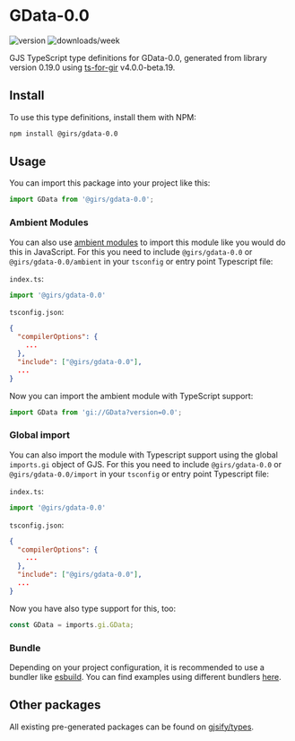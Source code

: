 
# GData-0.0

![version](https://img.shields.io/npm/v/@girs/gdata-0.0)
![downloads/week](https://img.shields.io/npm/dw/@girs/gdata-0.0)


GJS TypeScript type definitions for GData-0.0, generated from library version 0.19.0 using [ts-for-gir](https://github.com/gjsify/ts-for-gir) v4.0.0-beta.19.


## Install

To use this type definitions, install them with NPM:
```bash
npm install @girs/gdata-0.0
```

## Usage

You can import this package into your project like this:
```ts
import GData from '@girs/gdata-0.0';
```

### Ambient Modules

You can also use [ambient modules](https://github.com/gjsify/ts-for-gir/tree/main/packages/cli#ambient-modules) to import this module like you would do this in JavaScript.
For this you need to include `@girs/gdata-0.0` or `@girs/gdata-0.0/ambient` in your `tsconfig` or entry point Typescript file:

`index.ts`:
```ts
import '@girs/gdata-0.0'
```

`tsconfig.json`:
```json
{
  "compilerOptions": {
    ...
  },
  "include": ["@girs/gdata-0.0"],
  ...
}
```

Now you can import the ambient module with TypeScript support: 

```ts
import GData from 'gi://GData?version=0.0';
```

### Global import

You can also import the module with Typescript support using the global `imports.gi` object of GJS.
For this you need to include `@girs/gdata-0.0` or `@girs/gdata-0.0/import` in your `tsconfig` or entry point Typescript file:

`index.ts`:
```ts
import '@girs/gdata-0.0'
```

`tsconfig.json`:
```json
{
  "compilerOptions": {
    ...
  },
  "include": ["@girs/gdata-0.0"],
  ...
}
```

Now you have also type support for this, too:

```ts
const GData = imports.gi.GData;
```

### Bundle

Depending on your project configuration, it is recommended to use a bundler like [esbuild](https://esbuild.github.io/). You can find examples using different bundlers [here](https://github.com/gjsify/ts-for-gir/tree/main/examples).

## Other packages

All existing pre-generated packages can be found on [gjsify/types](https://github.com/gjsify/types).

